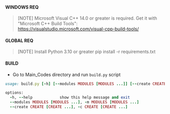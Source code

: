 #### WINDOWS REQ
>[NOTE]
>Microsoft Visual C++ 14.0 or greater is required. Get it with "Microsoft C++ Build Tools": https://visualstudio.microsoft.com/visual-cpp-build-tools/

#### GLOBAL REQ
> [NOTE]
>Install Python 3.10 or greater
>pip install -r requirements.txt

#### BUILD

- Go to Main_Codes directory and run `build.py` script

```ruby
usage: build.py [-h] [--modules MODULES [MODULES ...]] [--create CREATE [CREATE ...]]

options:
  -h, --help            show this help message and exit
  --modules MODULES [MODULES ...], -m MODULES [MODULES ...]
  --create CREATE [CREATE ...], -c CREATE [CREATE ...]
```
